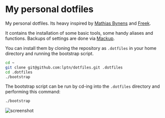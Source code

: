 # My personal dotfiles

My personal dotfiles. Its heavy inspired by [Mathias Bynens](https://github.com/mathiasbynens/dotfiles) and [Freek](https://freek.dev/uses).

It contains the installation of some basic tools, some handy aliases and functions. Backups of settings are done via [Mackup](https://github.com/lra/mackup).

You can install them by cloning the repository as `.dotfiles` in your home directory and running the bootstrap script.

```bash
cd ~
git clone git@github.com:lptn/dotfiles.git .dotfiles
cd .dotfiles
./bootstrap
```

The bootstrap script can be run by cd-ing into the `.dotfiles` directory and performing this command:

```bash
./bootstrap
```

![screenshot](https://freekmurze.github.io/dotfiles/screenshot.png)
